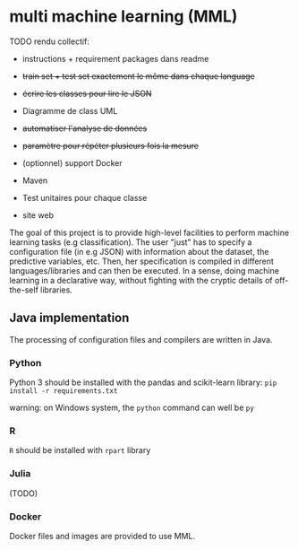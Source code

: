 # multi machine learning (MML)

TODO rendu collectif:

- instructions + requirement packages dans readme 
- ~~train set + test set exactement le même dans chaque language~~
- ~~écrire les classes pour lire le JSON~~
- Diagramme de class UML
- ~~automatiser l'analyse de données~~
- ~~paramètre pour répéter plusieurs fois la mesure~~
- (optionnel) support Docker
- Maven
- Test unitaires pour chaque classe

- site web


The goal of this project is to provide high-level facilities to perform machine learning tasks (e.g classification).
The user "just" has to specify a configuration file (in e.g JSON) with information about the dataset, the predictive variables, etc. 
Then, her specification is compiled in different languages/libraries and can then be executed. 
In a sense, doing machine learning in a declarative way, without fighting with the cryptic details of off-the-self libraries. 

## Java implementation

The processing of configuration files and compilers are written in Java. 

### Python

Python 3 should be installed with the pandas and scikit-learn library: 
`pip install -r requirements.txt`

warning: on Windows system, the `python` command can well be `py` 

### R

`R` should be installed with `rpart` library

### Julia

(TODO)

### Docker 

Docker files and images are provided to use MML. 

